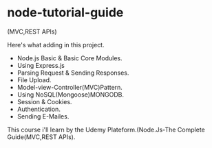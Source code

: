 # node-tutorial-guide
(MVC,REST APIs)


Here's what adding in this project.
- Node.js Basic & Basic Core Modules.
- Using Express.js
- Parsing Request & Sending Responses.
- File Upload.
- Model-view-Controller(MVC)Pattern.
- Using NoSQL(Mongoose)MONGODB.
- Session & Cookies.
- Authentication.
- Sending E-Mailes.

This course i'll learn by the Udemy Plateform.(Node.Js-The Complete Guide(MVC,REST APIs).
